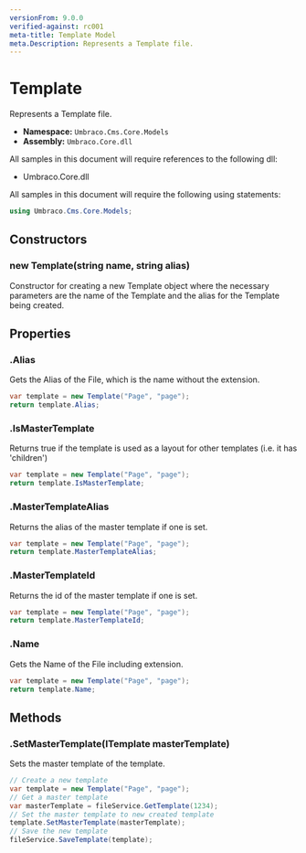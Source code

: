 ```yaml
---
versionFrom: 9.0.0
verified-against: rc001
meta-title: Template Model
meta.Description: Represents a Template file.
---
```


# Template

Represents a Template file.

* **Namespace:** `Umbraco.Cms.Core.Models`
* **Assembly:** `Umbraco.Core.dll`

All samples in this document will require references to the following dll:

* Umbraco.Core.dll

All samples in this document will require the following using statements:

```csharp
using Umbraco.Cms.Core.Models;
```

## Constructors

### new Template(string name, string alias)

Constructor for creating a new Template object where the necessary parameters are the name of the Template and the alias for the Template being created.

## Properties

### .Alias

Gets the Alias of the File, which is the name without the extension.

```csharp
var template = new Template("Page", "page");
return template.Alias;
```

### .IsMasterTemplate

Returns true if the template is used as a layout for other templates (i.e. it has 'children')

```csharp
var template = new Template("Page", "page");
return template.IsMasterTemplate;
```

### .MasterTemplateAlias

Returns the alias of the master template if one is set.

```csharp
var template = new Template("Page", "page");
return template.MasterTemplateAlias;
```

### .MasterTemplateId

Returns the id of the master template if one is set.

```csharp
var template = new Template("Page", "page");
return template.MasterTemplateId;
```

### .Name

Gets the Name of the File including extension.

```csharp
var template = new Template("Page", "page");
return template.Name;
```

## Methods

### .SetMasterTemplate(ITemplate masterTemplate)

Sets the master template of the template.

```csharp
// Create a new template
var template = new Template("Page", "page");
// Get a master template 
var masterTemplate = fileService.GetTemplate(1234);
// Set the master template to new created template
template.SetMasterTemplate(masterTemplate);
// Save the new template
fileService.SaveTemplate(template);
```
